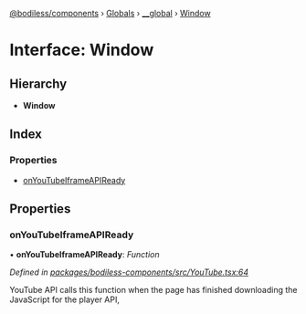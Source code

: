 [@bodiless/components](../README.md) › [Globals](../globals.md) › [__global](../modules/__global.md) › [Window](__global.window.md)

# Interface: Window

## Hierarchy

* **Window**

## Index

### Properties

* [onYouTubeIframeAPIReady](__global.window.md#onyoutubeiframeapiready)

## Properties

###  onYouTubeIframeAPIReady

• **onYouTubeIframeAPIReady**: *Function*

*Defined in [packages/bodiless-components/src/YouTube.tsx:64](https://github.com/johnsonandjohnson/Bodiless-JS/blob/c2da714c/packages/bodiless-components/src/YouTube.tsx#L64)*

YouTube API calls this function
when the page has finished downloading the JavaScript for the player API,
